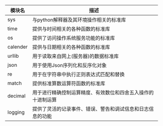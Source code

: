 | 模块名   | 描述                                                         |
| ---------- | -------------------------------------------------------------- |
| sys      | 与python解释器及其环境操作相关的标准库                       |
| time     | 提供与时间相关的各种函数的标准库                             |
| os       | 提供了访问操作系统服务功能的标准库                           |
| calender | 提供与日期相关的各种函数的标准库                             |
| urllib   | 用于读取来自网上(服务器)的数据标准库                         |
| json     | 用于使用Json序列化和反序化对象                               |
| re       | 用于在字符串中执行正则表达式匹配和替换                       |
| match    | 提供标准算数运算符函数的标准库                               |
| decimal  | 用于进行精确控制运算精度、有效数位和四舍五入操作的十进制运算 |
| logging  | 提供了灵活的记录事件、错误、警告和调试信息和日志信息的功能   |

